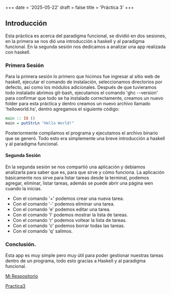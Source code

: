 +++
date = '2025-05-22'
draft = false
title = 'Práctica 3'
+++

## Introducción
Esta práctica es acerca del paradigma funcional, se dividió en dos sesiones, en la primera se nos dió una introducción a haskell y al paradigma funcional. En la segunda sesión nos dedicamos a analizar una app realizada con haskell.


### Primera Sesión
Para la primera sesión lo primero que hicimos fue ingresar al sitio web de haskell, ejecutar el comando de instalación, seleccionamos directorios por defecto, así como los módulos adicionales. Después de que tuvieramos todo instalado abrimos git-bash, ejecutamos el comando 'ghc --version' para confirmar que todo se ha instalado correctamente, creamos un nuevo folder para esta práctica y dentro creamos un nuevo archivo llamado 'helloworld.hs', dentro agregamos el siguiente código:

```haskell
main :: IO ()
main = putStrLn "Hello World!"
```

Posteriormente compilamos el programa y ejecutamos el archivo binario que se generó. Todo esto era simplemente una breve introducción a haskell y al paradigma funcional.

#### Segunda Sesión
En la segunda sesión se nos compartió una aplicación y debíamos analizarla para saber que es, para que sirve y cómo funciona. 
La aplicación básicamente nos sirve para listar tareas desde la terminal, podemos agregar, eliminar, listar tareas, además se puede abrir una página wen cuando la inicias.
* Con el comando '+' podemos crear una nueva tarea.
* Con el comando '-' podemos eliminar una tarea.
* Con el comando 'e' podemos editar una tarea.
* Con el comando 'l' podemos mostrar la lista de tareas.
* Con el comando 'r' podemos voltear la lista de tareas.
* Con el comando 'c' podemos borrar todas las tareas.
* Con el comando 'q' salimos. 

### Conclusión.
Esta app es muy simple pero muy útil para poder gestionar nuestras tareas dentro de un programa, todo esto gracias a Haskell y al paradigma funcional.

[Mi Respositorio](https://github.com/Jesus292005/Portafolio_Paradigmas.git "REPOSITORIO")

[Practica3](https://jesus292005.github.io/Portafolio_Paradigmas/post/practica3/)
